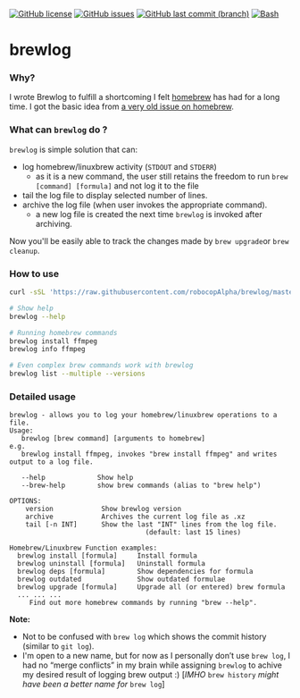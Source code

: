[![GitHub license](https://img.shields.io/github/license/robocopAlpha/brewlog)](https://github.com/robocopAlpha/brewlog/blob/master/LICENSE)
[![GitHub issues](https://img.shields.io/github/issues/robocopAlpha/brewlog)](https://github.com/robocopAlpha/brewlog/issues)
[![GitHub last commit (branch)](https://img.shields.io/github/last-commit/robocopAlpha/brewlog/master.svg)](https://github.com/robocopAlpha/brewlog/branches)
[![Bash](https://img.shields.io/badge/Made%20with-Bash-blueviolet)](https://www.gnu.org/software/bash/)

# brewlog

### Why?

I wrote Brewlog to fulfill a shortcoming I felt [homebrew](https://brew.sh/) has had for a long time. I got the basic idea from [a very old issue on homebrew](https://github.com/Homebrew/legacy-homebrew/issues/10430). 

### What can `brewlog` do ?

`brewlog` is simple solution that can:

+ log homebrew/linuxbrew activity (`STDOUT` and `STDERR`)
  + as it is a new command, the user still retains the freedom to run `brew [command] [formula]` and not log it to the file
+ tail the log file to display selected number of lines.
+ archive the log file (when user invokes the appropriate command).
  + a new log file is created the next time `brewlog` is invoked after archiving.

Now you'll be easily able to track the changes made by `brew upgrade`or `brew cleanup`.



### How to use

```sh
curl -sSL 'https://raw.githubusercontent.com/robocopAlpha/brewlog/master/install.sh' | bash

# Show help
brewlog --help

# Running homebrew commands
brewlog install ffmpeg
brewlog info ffmpeg

# Even complex brew commands work with brewlog
brewlog list --multiple --versions
```

### Detailed usage

```
brewlog - allows you to log your homebrew/linuxbrew operations to a file.
Usage:
   brewlog [brew command] [arguments to homebrew]
e.g.
   brewlog install ffmpeg, invokes "brew install ffmpeg" and writes output to a log file.

   --help             Show help
   --brew-help        show brew commands (alias to "brew help")

OPTIONS:
    version            Show brewlog version
    archive            Archives the current log file as .xz
    tail [-n INT]      Show the last "INT" lines from the log file.
                                  (default: last 15 lines)

Homebrew/Linuxbrew Function examples:
  brewlog install [formula]     Install formula
  brewlog uninstall [formula]   Uninstall formula
  brewlog deps [formula]        Show dependencies for formula
  brewlog outdated              Show outdated formulae
  brewlog upgrade [formula]     Upgrade all (or entered) brew formula
  ... ... ...
     Find out more homebrew commands by running "brew --help".
```



**Note:**

+ Not to be confused with `brew log` which shows the commit history (similar to `git log`). 
+ I'm open to a new name, but for now as I personally don’t use `brew log`, I had no “merge conflicts” in my brain while assigning  `brewlog` to achive my desired result of logging brew output :) [*IMHO* `brew history` *might have been a better name for* `brew log`]



